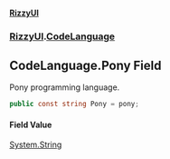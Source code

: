 #### [RizzyUI](index 'index')
### [RizzyUI](RizzyUI 'RizzyUI').[CodeLanguage](RizzyUI.CodeLanguage 'RizzyUI.CodeLanguage')

## CodeLanguage.Pony Field

Pony programming language.

```csharp
public const string Pony = pony;
```

#### Field Value
[System.String](https://docs.microsoft.com/en-us/dotnet/api/System.String 'System.String')